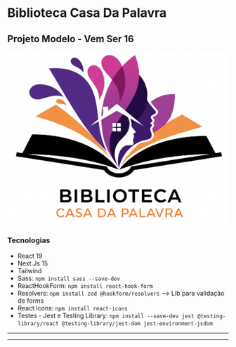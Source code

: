 # Biblioteca Casa Da Palavra
## Projeto Modelo - Vem Ser 16

![Logotipo da Biblioteca](./public/logo_bi.png)

### Tecnologias
- React 19
- Next.Js 15
- Tailwind
- Sass: `npm install sass --save-dev`
- ReactHookForm: `npm install react-hook-form`
- Resolvers: `npm install zod @hookform/resolvers` --> Lib para validação de forms
- React Icons: `npm install react-icons`
- Testes - Jest e Testing Library: `npm install --save-dev jest @testing-library/react @testing-library/jest-dom jest-environment-jsdom`

_________________________________________________
_________________________________________________